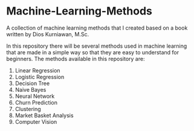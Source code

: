 # Machine-Learning-Methods
A collection of machine learning methods that I created based on a book written by Dios Kurniawan, M.Sc.

In this repository there will be several methods used in machine learning that are made in a simple way so that they are easy to understand for beginners.
The methods available in this repository are:
1. Linear Regression
2. Logistic Regression
3. Decision Tree
4. Naive Bayes
5. Neural Network
6. Churn Prediction
7. Clustering
8. Market Basket Analysis
9. Computer Vision

